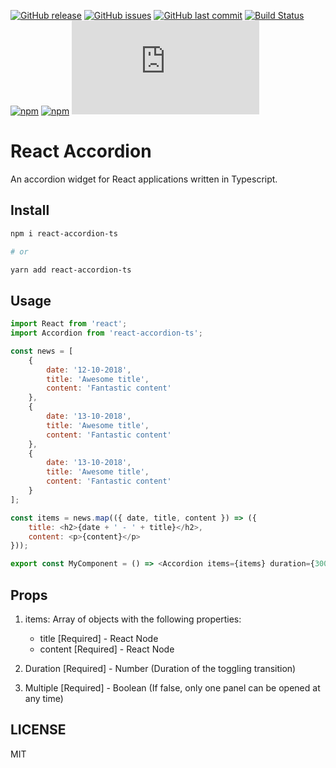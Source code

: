 [![GitHub release](https://img.shields.io/github/release/scriptex/react-accordion-ts.svg)](https://github.com/scriptex/react-accordion-ts/releases/latest)
[![GitHub issues](https://img.shields.io/github/issues/scriptex/react-accordion-ts.svg)](https://github.com/scriptex/react-accordion-ts/issues)
[![GitHub last commit](https://img.shields.io/github/last-commit/scriptex/react-accordion-ts.svg)](https://github.com/scriptex/react-accordion-ts/commits/master)
[![Build Status](https://travis-ci.org/scriptex/react-accordion-ts.svg?branch=master)](https://travis-ci.org/scriptex/react-accordion-ts)
[![npm](https://img.shields.io/npm/dt/react-accordion-ts.svg)](https://www.npmjs.com/package/react-accordion-ts)
[![npm](https://img.shields.io/npm/v/react-accordion-ts.svg)](https://www.npmjs.com/package/react-accordion-ts)
[![Analytics](https://ga-beacon.appspot.com/UA-83446952-1/github.com/scriptex/react-accordion-ts/README.md)](https://github.com/scriptex/react-accordion-ts/)

# React Accordion

An accordion widget for React applications written in Typescript.

## Install

```bash
npm i react-accordion-ts

# or

yarn add react-accordion-ts
```

## Usage

```javascript
import React from 'react';
import Accordion from 'react-accordion-ts';

const news = [
	{
		date: '12-10-2018',
		title: 'Awesome title',
		content: 'Fantastic content'
	},
	{
		date: '13-10-2018',
		title: 'Awesome title',
		content: 'Fantastic content'
	},
	{
		date: '13-10-2018',
		title: 'Awesome title',
		content: 'Fantastic content'
	}
];

const items = news.map(({ date, title, content }) => ({
	title: <h2>{date + ' - ' + title}</h2>,
	content: <p>{content}</p>
}));

export const MyComponent = () => <Accordion items={items} duration={300} multiple={true} />;
```

## Props

1. items: Array of objects with the following properties:

    - title [Required] - React Node
    - content [Required] - React Node

2. Duration [Required] - Number (Duration of the toggling transition)

3. Multiple [Required] - Boolean (If false, only one panel can be opened at any time)

## LICENSE

MIT
